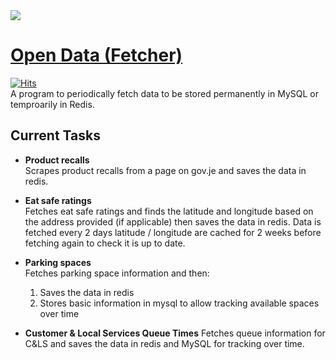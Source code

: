 <img src="https://i.imgur.com/1cXD3b0.png">

# [Open Data (Fetcher)](https://data.glitch.je)
[![Hits](https://hitcount.dev/p/glitchjsy/data-fetcher.svg)](https://hitcount.dev/p/glitchjsy/data-fetcher)  
A program to periodically fetch data to be stored permanently in MySQL or temproarily in Redis.

## Current Tasks
* **Product recalls**  
Scrapes product recalls from a page on gov.je and saves the data in redis.

* **Eat safe ratings**  
Fetches eat safe ratings and finds the latitude and longitude based on the address provided (if applicable) then saves the data in redis. 
Data is fetched every 2 days latitude / longitude are cached for 2 weeks before fetching again to check it is up to date.

* **Parking spaces**  
Fetches parking space information and then:
  1. Saves the data in redis
  2. Stores basic information in mysql to allow tracking available spaces over time

* **Customer & Local Services Queue Times**
Fetches queue information for C&LS and saves the data in redis and MySQL for tracking over time.